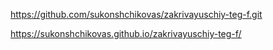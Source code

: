 https://github.com/sukonshchikovas/zakrivayuschiy-teg-f.git

https://sukonshchikovas.github.io/zakrivayuschiy-teg-f/